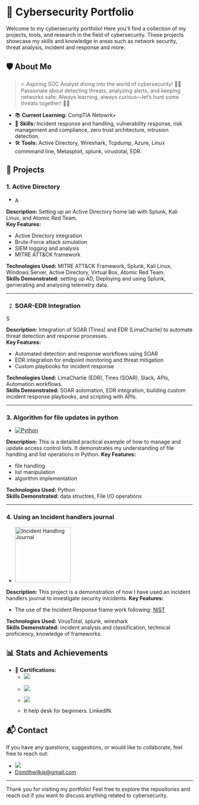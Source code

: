 # 🚀 Cybersecurity Portfolio

Welcome to my cybersecurity portfolio! Here you'll find a collection of my projects, tools, and research in the field of cybersecurity. These projects showcase my skills and knowledge in areas such as network security, threat analysis, Incident and response and more. 

## 🛡️ About Me

> 🔥 Aspiring SOC Analyst diving into the world of cybersecurity! 🕵️‍♂️ Passionate about detecting threats, analyzing alerts, and keeping networks safe. Always learning, always curious—let’s hunt some threats together! 🚨👾


- 📚 **Current Learning:** CompTIA Netowrk+
- 🧠 **Skills:** Incident response and handling, vulnerability response, risk management and compliance, zero trust architecture, intrusion detection.
- 🛠️ **Tools:** Active Directory, Wireshark, Tcpdump, Azure, Linux commmand line, Metasploit, splunk, virustotal, EDR.

## 📂 Projects

### 1. Active Directory <a href="https://github.com/MrDerry10/AD-Project">
- <a href="https://github.com/MrDerry10/AD-Project" title="Active Directory Project">
  <img src="https://upload.wikimedia.org/wikipedia/commons/thumb/2/2b/Microsoft_Active_Directory_logo.svg/1024px-Microsoft_Active_Directory_logo.svg.png" alt="Active Directory project" style="width:16px;height:16px;vertical-align:middle;">
</a>


**Description:** Setting up an Active Directory home lab with Splunk, Kali Linux, and Atomic Red Team.   
**Key Features:**
- Active Directory integration
- Brute-Force attack simulation
- SIEM logging and analysis
- MITRE ATT&CK framework

**Technologies Used:** MITRE ATT&CK Framework, Splunk, Kali Linux, Windows Server, Active Directory, Virtual Box, Atomic Red Team.  
**Skills Demonstrated:** setting up AD, Deploying and using Splunk, gernerating and analysing telemetry data.

---

2. ### SOAR-EDR Integration <a href="https://github.com/MrDerry10/SOAR-EDR">
<a href="https://github.com/MrDerry10/SOAR-EDR" title="SOAR-EDR Integration Project"> <img src="https://upload.wikimedia.org/wikipedia/commons/5/55/Automation-Logo.png" alt="SOAR EDR Project" style="width:16px;height:16px;vertical-align:middle;">
</a>


**Description:** Integration of SOAR (Tines) and EDR (LimaCharlie) to automate threat detection and response processes.   
**Key Features:**
- Automated detection and response workflows using SOAR
- EDR integration for endpoint monitoring and threat mitigation
- Custom playbooks for incident response

**Technologies Used:** LimaCharlie (EDR), Tines (SOAR), Slack, APIs, Automation workflows.   
**Skills Demonstrated:** SOAR automation, EDR integration, building custom incident response playbooks, and scripting with APIs.

---

### 3. Algorithm for file updates in python 
- [![Python](https://upload.wikimedia.org/wikipedia/commons/c/c3/Python_logo_2015.svg)](https://github.com/MrDerry10/Algorithm-With-Python)

 
**Description:** This is a detailed practical example of how to manage and update access control lists. It demonstrates my understanding of file handling and list operations in Python.
**Key Features:**
- file handling
- list manipulation
- algorithm implementation

**Technologies Used:** Python  
**Skills Demonstrated:** data structres, File I/O operations

---

### 4. Using an Incident handlers journal
- <a href="https://github.com/MrDerry10/Incident-Handling-Journal">
  <img src="https://path-to-your-image/logo.png" alt="Incident Handling Journal" style="width:150px;height:auto;border:0;">
</a>

 
**Description:** This project is a demonstration of how I have used an incident handlers journal to investigate security inicidents. 
**Key Features:**
- The use of the Incident Response frame work following: [NIST](https://nvlpubs.nist.gov/nistpubs/specialpublications/nist.sp.800-61r2.pdf)

**Technologies Used:** VirusTotal, splunk, wireshark  
**Skills Demonstrated:** incident analysis and classification, technical proficiency, knowledge of frameworks.

## 📊 Stats and Achievements

- 🥇 **Certifications:**
  - <img src="https://img.shields.io/badge/-CompTIA%20Security%2B%20Certified%20-EA161F?style=for-the-badge&logo=comptia&logoColor=white" />

  -   [<img src="https://img.shields.io/badge/-Google%20Cybersecurity%20Professional%20Certificate-4285F4?style=for-the-badge&logo=google&logoColor=white" />](https://coursera.org/share/6372766bef41ddc62d4228860ece5d39)
  - [<img src="https://img.shields.io/badge/-Microsoft%20Fundamentals%20Certificate-00A1F1?style=for-the-badge&logo=microsoft&logoColor=white" />
](https://learn.microsoft.com/api/credentials/share/en-us/derrysmithwilkie-4184/90EFC77AF04E51D4?sharingId=ED38EFC6BC5EF6AE)
  - It help desk for beginners. LinkedIN. 
  

## 📬 Contact

If you have any questions, suggestions, or would like to collaborate, feel free to reach out:

- <a href="https://linkedin.com/in/derry-smith-wilkie/"><img src="https://img.shields.io/badge/-LinkedIn-0072b1?&style=for-the-badge&logo=linkedin&logoColor=white" /></a>
- Dsmithwilkie@gmail.com

---

Thank you for visiting my portfolio! Feel free to explore the repositories and reach out if you want to discuss anything related to cybersecurity.
